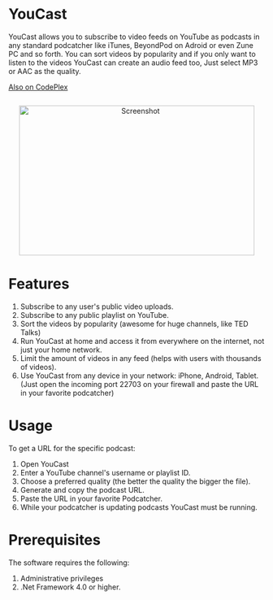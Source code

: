 YouCast
=======

YouCast allows you to subscribe to video feeds on YouTube as podcasts in any standard podcatcher like iTunes, BeyondPod on Adroid or even Zune PC and so forth. You can sort videos by popularity and if you only want to listen to the videos YouCast can create an audio feed too, Just select MP3 or AAC as the quality.

[Also on CodePlex](https://youcast.codeplex.com/)

<p align="center"><a href="http://www.paypal.com/cgi-bin/webscr?cmd=_s-xclick&amp;hosted_button_id=B8VLNS5S6UBEE"><img style="display: block; margin-left: auto; margin-right: auto;" src="http://www.paypalobjects.com/en_US/i/btn/btn_donateCC_LG_global.gif" alt="" /></a></p>

<p align="center"><img style="display: block; margin-left: auto; margin-right: auto;" src="https://raw.githubusercontent.com/I3arnon/YouCast/master/Source/Screenshot.PNG" alt="Screenshot" width="463" height="295" /></p>

# Features
1. Subscribe to any user's public video uploads.
2. Subscribe to any public playlist on YouTube.
3. Sort the videos by popularity (awesome for huge channels, like TED Talks)
4. Run YouCast at home and access it from everywhere on the internet, not just your home network.
5. Limit the amount of videos in any feed (helps with users with thousands of videos).
6. Use YouCast from any device in your network: iPhone, Android, Tablet. (Just open the incoming port 22703 on your firewall and paste the URL in your favorite podcatcher)

# Usage
To get a URL for the specific podcast:

1. Open YouCast
2. Enter a YouTube channel's username or playlist ID.
3. Choose a preferred quality (the better the quality the bigger the file).
4. Generate and copy the podcast URL.
5. Paste the URL in your favorite Podcatcher.
6. While your podcatcher is updating podcasts YouCast must be running.

# Prerequisites
The software requires the following:

1. Administrative privileges
2. .Net Framework 4.0 or higher.
